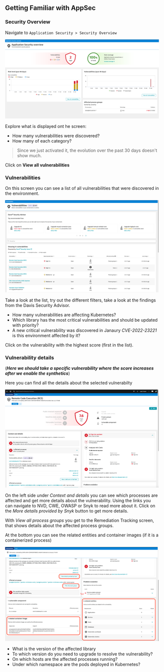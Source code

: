 ## Getting Familiar with AppSec
### Security Overview

Navigate to `Application Security > Security Overview`

![security overview](../../assets/images/2-1-security-overview.png)

Explore what is displayed ont he screen:
- How many vulnerabilities were discovered?
- How many of each category?

> Since we just activated it, the evolution over the past 30 days doesn't show much. 

Click on **View all vulnerabilities**

### Vulnerabilities
On this screen you can see a list of all vulnerabilities that were discovered in the environment. 

![vulnerabilities](../../assets/images/2-2-vulnerabilities.png)

Take a look at the list, try out the different filters, take a look at the findings from the Davis Security Advisor.

- How many vulnerabilities are affecting Kubernetes?
- Which library has the most critical vulnerabilities and should be updated with priority?
- A new critical vulnerability was discovered in Janaury *CVE-2022-23221* is this environment affected by it?

Click on the vulnerability with the highest score (first in the list).

### Vulnerability details

(***Here we should take a specific vulnerability where the score increases after we enable the synthetics***)

Here you can find all the details about the selected vulnerabilty

![vulnerability details](../../assets/images/2-3-vulnerability-details.png)

On the left side under *Context and details* you can see which processes are affected and get more details about the vulnerability. Using the links you can navigate to NVD, CWE, OWASP or Snyk to read more about it. Click on the *More details provided by Snyk* button to get more details. 

With *View all process groups* you get to the Remediation Tracking screen, that shows details about the affected process groups. 

At the bottom you can see the related entities and container images (if it is a containerized process)

![vulnerability details 2](../../assets/images/2-3-vulnerability-details2.png)

- What is the version of the affected library
- To which version do you need to upgrade to resolve the vulnerability?
- On which hosts are the affected processes running?
- Under which namespace are the pods deployed in Kubernetes?
